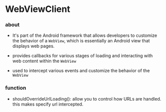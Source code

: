 # WebViewClient

### about

- It's part of the Android framework that allows developers to customize the behavior of a `WebView`, which is essentially an Android view that displays web pages.

- provides callbacks for various stages of loading and interacting with web content within the `WebView`

- used to intercept various events and customize the behavior of the `WebView`

### function

- shouldOverrideUrlLoading(): allow you to control how URLs are handled. this makes specify url intercepted.
